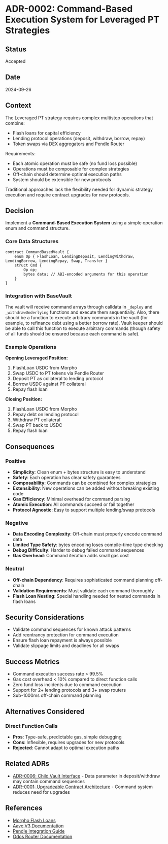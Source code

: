 # ADR-0002: Command-Based Execution System for Leveraged PT Strategies

## Status
Accepted

## Date
2024-09-26

## Context
The Leveraged PT strategy requires complex multistep operations that combine:
- Flash loans for capital efficiency
- Lending protocol operations (deposit, withdraw, borrow, repay)
- Token swaps via DEX aggregators and Pendle Router

Requirements:
- Each atomic operation must be safe (no fund loss possible)
- Operations must be composable for complex strategies
- Off-chain should determine optimal execution paths
- System should be extensible for new protocols

Traditional approaches lack the flexibility needed for dynamic strategy execution and require contract upgrades for new protocols.

## Decision
Implement a **Command-Based Execution System** using a simple operation enum and command structure.

### Core Data Structures

```solidity
contract CommandBasedVault {
    enum Op { FlashLoan, LendingDeposit, LendingWithdraw, LendingBorrow, LendingRepay, Swap, Transfer }
    struct Cmd {
        Op op;
        bytes data; // ABI-encoded arguments for this operation 
    }
}
```

### Integration with BaseVault

The vault will receive command arrays through calldata in `_deploy` and `_withdrawUnderlying` functions and execute them sequentially.
Also, there should be a function to execute arbitrary commands in the vault (for example, to refinance debt using a better borrow rate).
Vault keeper should be able to call this function to execute arbitrary commands (though safety of all funds should be ensured because each command is safe).

### Example Operations

**Opening Leveraged Position:**
1. FlashLoan USDC from Morpho
2. Swap USDC to PT tokens via Pendle Router
3. Deposit PT as collateral to lending protocol
4. Borrow USDC against PT collateral
5. Repay flash loan

**Closing Position:**
1. FlashLoan USDC from Morpho
2. Repay debt on lending protocol
3. Withdraw PT collateral
4. Swap PT back to USDC
5. Repay flash loan

## Consequences

### Positive
- **Simplicity**: Clean enum + bytes structure is easy to understand
- **Safety**: Each operation has clear safety guarantees
- **Composability**: Commands can be combined for complex strategies
- **Extensibility**: New operations can be added without breaking existing code
- **Gas Efficiency**: Minimal overhead for command parsing
- **Atomic Execution**: All commands succeed or fail together
- **Protocol Agnostic**: Easy to support multiple lending/swap protocols

### Negative
- **Data Encoding Complexity**: Off-chain must properly encode command data
- **Limited Type Safety**: bytes encoding loses compile-time type checking
- **Debug Difficulty**: Harder to debug failed command sequences
- **Gas Overhead**: Command iteration adds small gas cost

### Neutral
- **Off-chain Dependency**: Requires sophisticated command planning off-chain
- **Validation Requirements**: Must validate each command thoroughly
- **Flash Loan Nesting**: Special handling needed for nested commands in flash loans

## Security Considerations
- Validate command sequences for known attack patterns
- Add reentrancy protection for command execution
- Ensure flash loan repayment is always possible
- Validate slippage limits and deadlines for all swaps

## Success Metrics
- Command execution success rate > 99.5%
- Gas cost overhead < 10% compared to direct function calls
- Zero fund loss incidents due to command execution
- Support for 2+ lending protocols and 3+ swap routers
- Sub-1000ms off-chain command planning

## Alternatives Considered

### Direct Function Calls
- **Pros**: Type-safe, predictable gas, simple debugging
- **Cons**: Inflexible, requires upgrades for new protocols
- **Rejected**: Cannot adapt to optimal execution paths

## Related ADRs
- [ADR-0006: Child Vault Interface](0006-child-vault-interface.md) - Data parameter in deposit/withdraw may contain command sequences
- [ADR-0001: Upgradeable Contract Architecture](0001-upgradeable-contract-architecture.md) - Command system reduces need for upgrades

## References
- [Morpho Flash Loans](https://docs.morpho.org/morpho/developers/flash-loans)
- [Aave V3 Documentation](https://docs.aave.com/developers/)
- [Pendle Integration Guide](https://docs.pendle.finance/)
- [Odos Router Documentation](https://docs.odos.xyz/)

